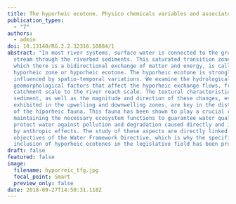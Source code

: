 ```yaml
---
title: The hyporheic ecotone. Physico chemicals variables and associated biota
publication_types:
  - "7"
authors:
  - admin
doi: 10.13140/RG.2.2.32316.10884/1
abstract: "In most river systems, surface water is connected to the groundwater
  stream through the riverbed sediments. This saturated transition zone, in
  which there is a bidirectional exchange of matter and energy, is called the
  hyporheic zone or hyporheic ecotone. The hyporheic ecotone is strongly
  influenced by spatio-temporal variations. We examine the hydrological and
  geomorphological factors that affect the hyporheic exchange flows, from the
  catchment scale to the river reach scale. The textural characteristics of the
  sediment, as well as the magnitude and direction of these changes, especially
  exhibited in the upwelling and downwelling zones, are key in the distribution
  of the hiporheic fauna. This fauna has been shown to play a crucial role in
  maintaining the necessary ecosystem functions to guarantee water quality and
  protect water against pollution and degradation caused directly and indirectly
  by anthropic effects. The study of these aspects are directly linked to the
  objectives of the Water Framework Directive, which is why the specific
  inclusion of hyporheic ecotones in the legislative field has been proposed. "
draft: false
featured: false
image:
  filename: hyporreic_tfg.jpg
  focal_point: Smart
  preview_only: false
date: 2018-09-27T14:50:31.118Z
---
```

